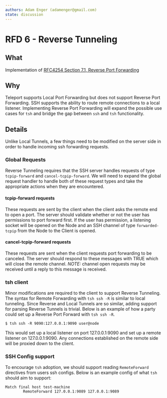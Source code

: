 ```yaml
---
authors: Adam Enger (adamenger@gmail.com)
state: discussion
---
```


# RFD 6 - Reverse Tunneling

## What

Implementation of [RFC4254 Section 7.1, Reverse Port Forwarding](https://tools.ietf.org/html/rfc4254#section-7.1)

## Why

Teleport supports Local Port Forwarding but does not support Reverse Port Forwarding. SSH supports the ability to route remote connections to a local listener. Implementing Reverse Port Forwarding will expand the possible use cases for `tsh` and bridge the gap between `ssh` and `tsh` functionality.

## Details

Unlike Local Tunnels, a few things need to be modified on the server side in order to handle incoming ssh forwarding requests.

### Global Requests

Reverse Tunneling requires that the SSH server handles requests of type `tcpip-forward` and `cancel-tcpip-forward`. We will need to expand the global request handler to handle both of these request types and take the appropriate actions when they are encountered.

#### tcpip-forward requests

These requests are sent by the client when the client asks the remote end to open a port. The server should validate whether or not the user has permissions to port forward first. If the user has permission, a listening socket will be opened on the Node and an SSH channel of type `forwarded-tcpip` from the Node to the Client is opened. 

#### cancel-tcpip-forward requests

These requests are sent when the client requests port forwarding to be canceled. The server should respond to these messages with TRUE which will close the remote channel. *NOTE:* channel open requests may be received until a reply to this message is received.

### tsh client

Minor modifications are required to the client to support Reverse Tunneling. The syntax for Remote Forwarding with `tsh ssh -R` is similar to local tunneling. Since Reverse and Local Tunnels are so similar, adding support for parsing Reverse Tunnels is trivial. Below is an example of how a party could set up a Reverse Port Forward with `tsh ssh -R`.

```
$ tsh ssh -R 9090:127.0.0.1:9090 user@node
```

This would set up a local listener on port 127.0.0.1:9090 and set up a remote listener on 127.0.0.1:9090. Any connections established on the remote side will be proxied down to the client.

### SSH Config support

To encourage `tsh` adoption, we should support reading `RemoteForward` directives from users ssh configs. Below is an example config of what `tsh` should aim to support:

```
Match final host test-machine
        RemoteForward 127.0.0.1:9089 127.0.0.1:9089
```
